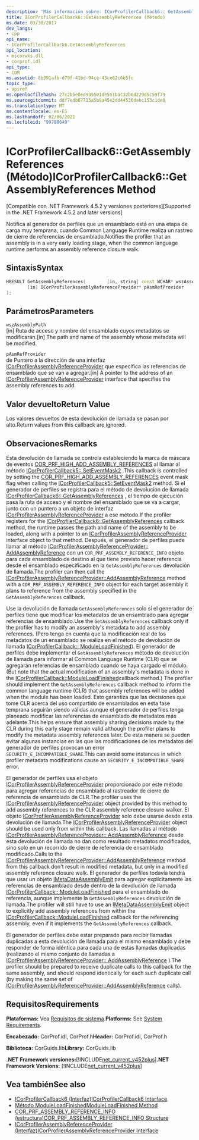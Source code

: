 ```yaml
---
description: 'Más información sobre: ICorProfilerCallback6:: GetAssemblyReferences (método)'
title: ICorProfilerCallback6::GetAssemblyReferences (Método)
ms.date: 03/30/2017
dev_langs:
- cpp
api_name:
- ICorProfilerCallback6.GetAssemblyReferences
api_location:
- mscorwks.dll
- corprof.idl
api_type:
- COM
ms.assetid: 8b391afb-d79f-41bd-94ce-43ce62c6b5fc
topic_type:
- apiref
ms.openlocfilehash: 27c2b5e0ed935501de551bac32b6d229d5c59f79
ms.sourcegitcommit: ddf7edb67715a5b9a45e3dd44536dabc153c1de0
ms.translationtype: MT
ms.contentlocale: es-ES
ms.lasthandoff: 02/06/2021
ms.locfileid: "99788649"
---
```

# <a name="icorprofilercallback6getassemblyreferences-method"></a><span data-ttu-id="7be62-103">ICorProfilerCallback6::GetAssemblyReferences (Método)</span><span class="sxs-lookup"><span data-stu-id="7be62-103">ICorProfilerCallback6::GetAssemblyReferences Method</span></span>

<span data-ttu-id="7be62-104">[Compatible con .NET Framework 4.5.2 y versiones posteriores]</span><span class="sxs-lookup"><span data-stu-id="7be62-104">[Supported in the .NET Framework 4.5.2 and later versions]</span></span>  
  
 <span data-ttu-id="7be62-105">Notifica al generador de perfiles que un ensamblado está en una etapa de carga muy temprana, cuando Common Language Runtime realiza un rastreo de cierre de referencias de ensamblado.</span><span class="sxs-lookup"><span data-stu-id="7be62-105">Notifies the profiler that an assembly is in a very early loading stage, when the common language runtime performs an assembly reference closure walk.</span></span>  
  
## <a name="syntax"></a><span data-ttu-id="7be62-106">Sintaxis</span><span class="sxs-lookup"><span data-stu-id="7be62-106">Syntax</span></span>  
  
```cpp
HRESULT GetAssemblyReferences(        [in, string] const WCHAR* wszAssemblyPath,  
        [in] ICorProfilerAssemblyReferenceProvider* pAsmRefProvider  
);  
```  
  
## <a name="parameters"></a><span data-ttu-id="7be62-107">Parámetros</span><span class="sxs-lookup"><span data-stu-id="7be62-107">Parameters</span></span>  

 `wszAssemblyPath`  
 <span data-ttu-id="7be62-108">[in] Ruta de acceso y nombre del ensamblado cuyos metadatos se modificarán.</span><span class="sxs-lookup"><span data-stu-id="7be62-108">[in] The path and name of the assembly whose metadata will be modified.</span></span>  
  
 `pAsmRefProvider`  
 <span data-ttu-id="7be62-109">de Puntero a la dirección de una interfaz [ICorProfilerAssemblyReferenceProvider](icorprofilerassemblyreferenceprovider-interface.md) que especifica las referencias de ensamblado que se van a agregar.</span><span class="sxs-lookup"><span data-stu-id="7be62-109">[in] A pointer to the address of an [ICorProfilerAssemblyReferenceProvider](icorprofilerassemblyreferenceprovider-interface.md) interface that specifies the assembly references to add.</span></span>  
  
## <a name="return-value"></a><span data-ttu-id="7be62-110">Valor devuelto</span><span class="sxs-lookup"><span data-stu-id="7be62-110">Return Value</span></span>  

 <span data-ttu-id="7be62-111">Los valores devueltos de esta devolución de llamada se pasan por alto.</span><span class="sxs-lookup"><span data-stu-id="7be62-111">Return values from this callback are ignored.</span></span>  
  
## <a name="remarks"></a><span data-ttu-id="7be62-112">Observaciones</span><span class="sxs-lookup"><span data-stu-id="7be62-112">Remarks</span></span>  

 <span data-ttu-id="7be62-113">Esta devolución de llamada se controla estableciendo la marca de máscara de eventos [COR_PRF_HIGH_ADD_ASSEMBLY_REFERENCES](cor-prf-high-monitor-enumeration.md) al llamar al método [ICorProfilerCallback5:: SetEventMask2](icorprofilerinfo5-seteventmask2-method.md) .</span><span class="sxs-lookup"><span data-stu-id="7be62-113">This callback is controlled by setting the [COR_PRF_HIGH_ADD_ASSEMBLY_REFERENCES](cor-prf-high-monitor-enumeration.md) event mask flag when calling the [ICorProfilerCallback5::SetEventMask2](icorprofilerinfo5-seteventmask2-method.md) method.</span></span> <span data-ttu-id="7be62-114">Si el generador de perfiles se registra para el método de devolución de llamada [ICorProfilerCallback6:: GetAssemblyReferences](icorprofilercallback6-getassemblyreferences-method.md) , el tiempo de ejecución pasa la ruta de acceso y el nombre del ensamblado que se va a cargar, junto con un puntero a un objeto de interfaz [ICorProfilerAssemblyReferenceProvider](icorprofilerassemblyreferenceprovider-interface.md) a ese método.</span><span class="sxs-lookup"><span data-stu-id="7be62-114">If the profiler registers for the [ICorProfilerCallback6::GetAssemblyReferences](icorprofilercallback6-getassemblyreferences-method.md) callback method, the runtime passes the path and name of the assembly to be loaded, along with a pointer to an [ICorProfilerAssemblyReferenceProvider](icorprofilerassemblyreferenceprovider-interface.md) interface object to that method.</span></span> <span data-ttu-id="7be62-115">Después, el generador de perfiles puede llamar al método [ICorProfilerAssemblyReferenceProvider:: AddAssemblyReference](icorprofilerassemblyreferenceprovider-addassemblyreference-method.md) con un `COR_PRF_ASSEMBLY_REFERENCE_INFO` objeto para cada ensamblado de destino al que tiene previsto hacer referencia desde el ensamblado especificado en la `GetAssemblyReferences` devolución de llamada.</span><span class="sxs-lookup"><span data-stu-id="7be62-115">The profiler can then call the [ICorProfilerAssemblyReferenceProvider::AddAssemblyReference](icorprofilerassemblyreferenceprovider-addassemblyreference-method.md) method with a `COR_PRF_ASSEMBLY_REFERENCE_INFO` object for each target assembly it plans to reference from the assembly specified in the `GetAssemblyReferences` callback.</span></span>  
  
 <span data-ttu-id="7be62-116">Use la devolución de llamada `GetAssemblyReferences` solo si el generador de perfiles tiene que modificar los metadatos de un ensamblado para agregar referencias de ensamblado.</span><span class="sxs-lookup"><span data-stu-id="7be62-116">Use the `GetAssemblyReferences` callback only if the profiler has to modify an assembly's metadata to add assembly references.</span></span> <span data-ttu-id="7be62-117">(Pero tenga en cuenta que la modificación real de los metadatos de un ensamblado se realiza en el método de devolución de llamada [ICorProfilerCallback:: ModuleLoadFinished](icorprofilercallback-moduleloadfinished-method.md)). El generador de perfiles debe implementar el `GetAssemblyReferences` método de devolución de llamada para informar al Common Language Runtime (CLR) que se agregarán referencias de ensamblado cuando se haya cargado el módulo.</span><span class="sxs-lookup"><span data-stu-id="7be62-117">(But note that the actual modification of an assembly's metadata is done in the [ICorProfilerCallback::ModuleLoadFinished](icorprofilercallback-moduleloadfinished-method.md)callback method.) The profiler should implement the `GetAssemblyReferences` callback method to inform the common language runtime (CLR) that assembly references will be added when the module has been loaded.</span></span>  <span data-ttu-id="7be62-118">Esto garantiza que las decisiones que tome CLR acerca del uso compartido de ensamblados en esta fase temprana seguirán siendo válidas aunque el generador de perfiles tenga planeado modificar las referencias de ensamblado de metadatos más adelante.</span><span class="sxs-lookup"><span data-stu-id="7be62-118">This helps ensure that assembly sharing decisions made by the CLR during this early stage remain valid although the profiler plans to modify the metadata assembly references later.</span></span>  <span data-ttu-id="7be62-119">De esta manera se pueden evitar algunas instancias en las que las modificaciones de los metadatos del generador de perfiles provocan un error `SECURITY_E_INCOMPATIBLE_SHARE`.</span><span class="sxs-lookup"><span data-stu-id="7be62-119">This can avoid some instances in which profiler metadata modifications cause an `SECURITY_E_INCOMPATIBLE_SHARE` error.</span></span>  
  
 <span data-ttu-id="7be62-120">El generador de perfiles usa el objeto [ICorProfilerAssemblyReferenceProvider](icorprofilerassemblyreferenceprovider-interface.md) proporcionado por este método para agregar referencias de ensamblado al rastreador de cierre de referencia de ensamblado de CLR.</span><span class="sxs-lookup"><span data-stu-id="7be62-120">The profiler uses the [ICorProfilerAssemblyReferenceProvider](icorprofilerassemblyreferenceprovider-interface.md) object provided by this method to add assembly references to the CLR assembly reference closure walker.</span></span>  <span data-ttu-id="7be62-121">El objeto [ICorProfilerAssemblyReferenceProvider](icorprofilerassemblyreferenceprovider-interface.md) solo debe usarse desde esta devolución de llamada.</span><span class="sxs-lookup"><span data-stu-id="7be62-121">The [ICorProfilerAssemblyReferenceProvider](icorprofilerassemblyreferenceprovider-interface.md) object should be used only from within this callback.</span></span> <span data-ttu-id="7be62-122">Las llamadas al método [ICorProfilerAssemblyReferenceProvider:: AddAssemblyReference](icorprofilerassemblyreferenceprovider-addassemblyreference-method.md) desde esta devolución de llamada no dan como resultado metadatos modificados, sino solo en un recorrido de cierre de referencia de ensamblado modificado.</span><span class="sxs-lookup"><span data-stu-id="7be62-122">Calls to the [ICorProfilerAssemblyReferenceProvider::AddAssemblyReference](icorprofilerassemblyreferenceprovider-addassemblyreference-method.md) method from this callback don't result in modified metadata, but only in a modified assembly reference closure walk.</span></span> <span data-ttu-id="7be62-123">El generador de perfiles todavía tendrá que usar un objeto [IMetaDataAssemblyEmit](../metadata/imetadataassemblyemit-interface.md) para agregar explícitamente las referencias de ensamblado desde dentro de la devolución de llamada [ICorProfilerCallback:: ModuleLoadFinished](icorprofilercallback-moduleloadfinished-method.md) para el ensamblado de referencia, aunque implemente la `GetAssemblyReferences` devolución de llamada.</span><span class="sxs-lookup"><span data-stu-id="7be62-123">The profiler will still have to use an [IMetaDataAssemblyEmit](../metadata/imetadataassemblyemit-interface.md) object to explicitly add assembly references from within the [ICorProfilerCallback::ModuleLoadFinished](icorprofilercallback-moduleloadfinished-method.md) callback for the referencing assembly, even if it implements the `GetAssemblyReferences` callback.</span></span>  
  
 <span data-ttu-id="7be62-124">El generador de perfiles debe estar preparado para recibir llamadas duplicadas a esta devolución de llamada para el mismo ensamblado y debe responder de forma idéntica para cada una de estas llamadas duplicadas (realizando el mismo conjunto de llamadas a [ICorProfilerAssemblyReferenceProvider:: AddAssemblyReference](icorprofilerassemblyreferenceprovider-addassemblyreference-method.md) ).</span><span class="sxs-lookup"><span data-stu-id="7be62-124">The profiler should be prepared to receive duplicate calls to this callback for the same assembly, and should respond identically for each such duplicate call (by making the same set of [ICorProfilerAssemblyReferenceProvider::AddAssemblyReference](icorprofilerassemblyreferenceprovider-addassemblyreference-method.md) calls).</span></span>  
  
## <a name="requirements"></a><span data-ttu-id="7be62-125">Requisitos</span><span class="sxs-lookup"><span data-stu-id="7be62-125">Requirements</span></span>  

 <span data-ttu-id="7be62-126">**Plataformas:** Vea [Requisitos de sistema](../../get-started/system-requirements.md).</span><span class="sxs-lookup"><span data-stu-id="7be62-126">**Platforms:** See [System Requirements](../../get-started/system-requirements.md).</span></span>  
  
 <span data-ttu-id="7be62-127">**Encabezado:** CorProf.idl, CorProf.h</span><span class="sxs-lookup"><span data-stu-id="7be62-127">**Header:** CorProf.idl, CorProf.h</span></span>  
  
 <span data-ttu-id="7be62-128">**Biblioteca:** CorGuids.lib</span><span class="sxs-lookup"><span data-stu-id="7be62-128">**Library:** CorGuids.lib</span></span>  
  
 <span data-ttu-id="7be62-129">**.NET Framework versiones:**[!INCLUDE[net_current_v452plus](../../../../includes/net-current-v452plus-md.md)]</span><span class="sxs-lookup"><span data-stu-id="7be62-129">**.NET Framework Versions:** [!INCLUDE[net_current_v452plus](../../../../includes/net-current-v452plus-md.md)]</span></span>  
  
## <a name="see-also"></a><span data-ttu-id="7be62-130">Vea también</span><span class="sxs-lookup"><span data-stu-id="7be62-130">See also</span></span>

- [<span data-ttu-id="7be62-131">ICorProfilerCallback6 (Interfaz)</span><span class="sxs-lookup"><span data-stu-id="7be62-131">ICorProfilerCallback6 Interface</span></span>](icorprofilercallback6-interface.md)
- [<span data-ttu-id="7be62-132">Método ModuleLoadFinished</span><span class="sxs-lookup"><span data-stu-id="7be62-132">ModuleLoadFinished Method</span></span>](icorprofilercallback-moduleloadfinished-method.md)
- [<span data-ttu-id="7be62-133">COR_PRF_ASSEMBLY_REFERENCE_INFO (estructura)</span><span class="sxs-lookup"><span data-stu-id="7be62-133">COR_PRF_ASSEMBLY_REFERENCE_INFO Structure</span></span>](cor-prf-assembly-reference-info-structure.md)
- [<span data-ttu-id="7be62-134">ICorProfilerAssemblyReferenceProvider (Interfaz)</span><span class="sxs-lookup"><span data-stu-id="7be62-134">ICorProfilerAssemblyReferenceProvider Interface</span></span>](icorprofilerassemblyreferenceprovider-interface.md)
